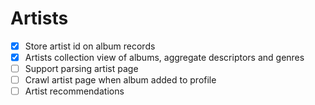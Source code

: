 # Artists

- [x] Store artist id on album records
- [x] Artists collection view of albums, aggregate descriptors and genres
- [ ] Support parsing artist page
- [ ] Crawl artist page when album added to profile
- [ ] Artist recommendations
